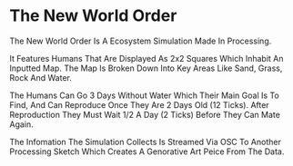 # The New World Order

The New World Order Is A Ecosystem Simulation Made In Processing.

It Features Humans That Are Displayed As 2x2 Squares Which Inhabit An Inputted Map. The Map Is Broken Down Into Key Areas Like Sand, Grass, Rock And Water.

The Humans Can Go 3 Days Without Water Which Their Main Goal Is To Find, And Can Reproduce Once They Are 2 Days Old (12 Ticks). After Reproduction They Must Wait 1/2 A Day (2 Ticks) Before They Can Mate Again.

The Infomation The Simulation Collects Is Streamed Via OSC To Another Processing Sketch Which Creates A Genorative Art Peice From The Data.
